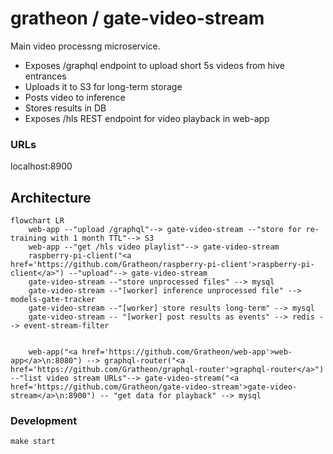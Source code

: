 # gratheon / gate-video-stream
Main video processng microservice.

- Exposes /graphql endpoint to upload short 5s videos from hive entrances
- Uploads it to S3 for long-term storage
- Posts video to inference
- Stores results in DB
- Exposes /hls REST endpoint for video playback in web-app

### URLs
localhost:8900

## Architecture

```mermaid
flowchart LR
	web-app --"upload /graphql"--> gate-video-stream --"store for re-training with 1 month TTL"--> S3
	web-app --"get /hls video playlist"--> gate-video-stream
	raspberry-pi-client("<a href='https://github.com/Gratheon/raspberry-pi-client'>raspberry-pi-client</a>") --"upload"--> gate-video-stream
	gate-video-stream --"store unprocessed files" --> mysql
 	gate-video-stream --"[worker] inference unprocessed file" --> models-gate-tracker
	gate-video-stream --"[worker] store results long-term" --> mysql
	gate-video-stream -- "[worker] post results as events" --> redis --> event-stream-filter
        

    web-app("<a href='https://github.com/Gratheon/web-app'>web-app</a>\n:8080") --> graphql-router("<a href='https://github.com/Gratheon/graphql-router'>graphql-router</a>") --"list video stream URLs"--> gate-video-stream("<a href='https://github.com/Gratheon/gate-video-stream'>gate-video-stream</a>\n:8900") -- "get data for playback" --> mysql

```

### Development
```
make start
```
